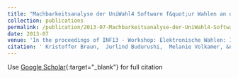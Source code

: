 ```yaml
---
title: "Machbarkeitsanalyse der UniWahl4 Software f&quot;ur Wahlen an der TU Darmstadt"
collection: publications
permalink: /publication/2013-07-Machbarkeitsanalyse-der-UniWahl4-Software-fur-Wahlen-an-der-TU-Darmstadt
date: 2013-07
venue: 'In the proceedings of INF13 - Workshop: Elektronische Wahlen: Ich sehe was, das Du nicht siehst - &quot;offentliche und geheime Wahl'
citation: ' Kristoffer Braun,  Jurlind Budurushi,  Melanie Volkamer, &quot;Machbarkeitsanalyse der UniWahl4 Software f&amp;quot;ur Wahlen an der TU Darmstadt.&quot; In the proceedings of INF13 - Workshop: Elektronische Wahlen: Ich sehe was, das Du nicht siehst - &amp;quot;offentliche und geheime Wahl, 2013.'
---
```

Use [Google Scholar](https://scholar.google.com/scholar?q=Machbarkeitsanalyse+der+UniWahl4+Software+f&quot;ur+Wahlen+an+der+TU+Darmstadt){:target="_blank"} for full citation